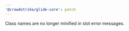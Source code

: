 ```yaml
---
'@crowdstrike/glide-core': patch
---
```


Class names are no longer minified in slot error messages.
